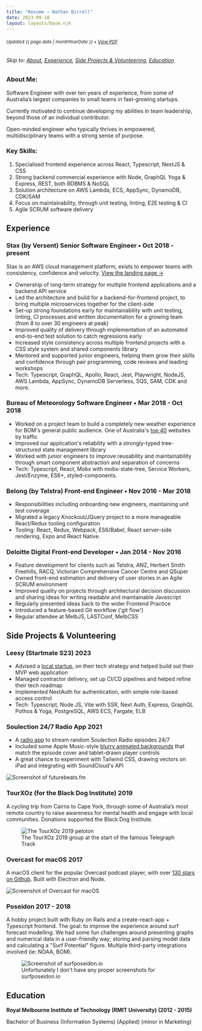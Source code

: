 ```yaml
---
title: "Resume — Nathan Birrell"
date: 2023-09-10
layout: layouts/base.njk
---
```


<!-- ***************************************************************** -->
<!-- NOTE: when updating this file, remember to run yarn run generate-resume-pdf to update the PDF version -->
<!-- ***************************************************************** -->

<!-- <small>❌ **Not seeking work**</small> -->

<h6 class="noprint"><small class="resume-updated">Updated <time datetime="{{ page.date | htmlDateString }}">{{ page.date | monthYearDate }}</time> • <a href="https://raw.githubusercontent.com/nathanbirrell/natee.biz/master/assets/resume.pdf">View PDF</a></small></h6>

<h6 class="noprint">Skip to: <a href="#">About</a>, <a href="#experience">Experience</a>, <a href="#side-projects-and-volunteering">Side Projects &amp; Volunteering</a>, <a href="#education">Education</a></h6>

<div class="profile">
<div>
  <h3 class="tx-overline">
  About Me:
  </h3>

  <p>Software Engineer with over ten years of experience, from some of Australia’s largest companies to small teams in fast-growing startups.</p>
  <p>Currently motivated to continue developing my abilities in team leadership, beyond those of an individual contributor.</p>
  <p>Open-minded engineer who typically thrives in empowered, multidisciplinary teams with a strong sense of purpose.</p>

</div>
<div>
  <h3 class="tx-overline">
  Key Skills:
  </h3>

  <ol>
  <li>Specialised frontend experience across React, Typescript, NextJS &amp; CSS</li>
  <li>Strong backend commercial experience with Node, GraphQL Yoga & Express, REST, both RDBMS & NoSQL</li>
  <li>Solution architecture on AWS Lambda, ECS, AppSync, DynamoDB, CDK/SAM</li>
  <li>Focus on maintainability, through unit testing, linting, E2E testing & CI</li>
  <li>Agile SCRUM software delivery</li>
  <!-- <li>NextJS, Vite with SSR, Webpack and create-react-app</li> -->
  <!-- <li>Multiple state-management libraries (Apollo GraphQL, MobX &amp; Redux)</li> -->
  <!-- <li>Unit testing and E2E testing</li> -->
  </ol>
</div>
</div>

## Experience

<!-- TODO: add Leesy -->
<!-- ###### Senior Software Engineer • Oct 2018 - present -->

<h3>
  <span>Stax (by Versent)</span>
  <span class="tx-overline">Senior Software Engineer • Oct 2018 - present</span>
</h3>

Stax is an AWS cloud management platform, exists to empower teams with consistency, confidence and velocity. [View the landing page →](https://stax.io/)

<!-- TODO: codebase size, scope etc -->

- Ownership of long-term strategy for multiple frontend applications and a backend API service
- Led the architecture and build for a backend-for-frontend project, to bring multiple microservices together for the client-side
- Set-up strong foundations early for maintainability with unit testing, linting, CI processes and written documentation for a growing team (from 8 to over 30 engineers at peak)
- Improved quality of delivery through implementation of an automated end-to-end test solution to catch regressions early
- Increased style consistency across multiple frontend projects with a CSS style system and shared components library
- Mentored and supported junior engineers, helping them grow their skills and confidence through pair programming, code reviews and leading workshops
- Tech: Typescript, GraphQL, Apollo, React, Jest, Playwright, NodeJS, AWS Lambda, AppSync, DynamoDB Serverless, SQS, SAM, CDK and more.

<h3>
  <span>Bureau of Meteorology</span>
  <span class="tx-overline">Software Engineer • Mar 2018 - Oct 2018</span>
</h3>

- Worked on a project team to build a completely new weather experience for BOM's general public audience. One of Australia's [top 40](https://www.alexa.com/topsites/countries/AU) websites by traffic
- Improved our application's reliability with a strongly-typed tree-structured state management library
- Worked with junior engineers to improve reusability and maintainability through smart component abstraction and separation of concerns
- Tech: Typescript, React, Mobx with mobx-state-tree, Service Workers, Jest/Enzyme, ES6+, styled-components.

<!-- [View the app at weather.bom.gov.au →](https://weather.bom.gov.au/) -->

<h3>
  <span>Belong (by Telstra)</span>
  <span class="tx-overline">Front-end Engineer • Nov 2016 - Mar 2018</span>
</h3>

- Responsibilities including onboarding new engineers, maintaining unit test coverage
- Migrated a legacy Knockout/JQuery project to a more manageable React/Redux tooling configuration
- Tooling: React, Redux, Webpack, ES6/Babel, React server-side rendering, Expo and React Native.

<h3>
  <span>Deloitte Digital</span>
  <span class="tx-overline">Front-end Developer • Jan 2014 - Nov 2016</span>
</h3>

- Feature development for clients such as Telstra, ANZ, Herbert Smith Freehills, RACQ, Victorian Comprehensive Cancer Centre and QSuper
- Owned front-end estimation and delivery of user stories in an Agile SCRUM environment
- Improved quality on projects through architectural decision discussion and sharing ideas for writing readable and maintainable Javascript
- Regularly presented ideas back to the wider Frontend Practice
- Introduced a feature-based Git workflow ('git flow')
- Regular attendee at MelbJS, LASTConf, MelbCSS
  <!-- - Attended conferences and training such as: Pluralsight courses (i.e. Crockford’s JS Good Parts), meetups and conferences (MelbJS, LASTConf, MelbCSS) -->
  <!-- - Assisted product owners, designers and UX to design solutions that maximise business value from more effective development effort -->

<!-- <h3>
  <span>The Incentive Lab</span>
  <span class="tx-overline">Full-Stack Developer • 2015</span>
</h3>

- Full-stack PHP development for the incentive marketing agency’s proprietary software "Flashpoint", used by sales teams at BMW, Nissan and Samsung in Australia.
- Technologies used: PHP, Symfony, Doctrine ORM, LAMP stack, Wordpress, Javascript/JQuery. -->

## Side Projects & Volunteering

<h3>
  <span>Leesy (Startmate S23)</span>
  <span class="tx-overline">
    2023
  </span>
</h3>

- Advised a [local startup](https://leesy.com.au), on their tech strategy and helped build out their MVP web application
- Managed contractor delivery, set up CI/CD pipelines and helped refine their tech roadmap
- Implemented NextAuth for authentication, with simple role-based access control
- Tech: Typescript, Node JS, Vite with SSR, Next Auth, Express, GraphQL Pothos & Yoga, PostgreSQL, AWS ECS, Fargate, ELB

<h3>
  <span>Soulection 24/7 Radio App</span>
  <span class="tx-overline">
    2021
  </span>
</h3>

- A [radio app](https://github.com/nathanbirrell/future-beats) to stream random Soulection Radio episodes 24/7
- Included some Apple Music-style [blurry animated backgrounds](/img/projects/future-beats/future-beats-367.gif) that match the episode cover and tablet-drawn player controls
- A great chance to experiment with Tailwind CSS, drawing vectors on iPad and integrating with SoundCloud's API

<img class="noprint" src="/img/projects/future-beats/future-beats-419.jpg" alt="Screenshot of futurebeats.fm">

<h3>
  <span>TourXOz (for the Black Dog Institute)</span>
  <span class="tx-overline">
    2019
  </span>
</h3>

A cycling trip from Cairns to Cape York, through some of Australia’s most remote country to raise awareness for mental health and engage with local communities. Donations supported the Black Dog Institute.

<figure class="noprint">
  <img src="/img/projects/tourxoz-2019/tourxoz-2019-group.jpeg" alt="The TourXOz 2019 peloton">
  <figcaption>The TourXOz 2019 group at the start of the famous Telegraph Track</figcaption>
</figure>

<h3>
  <span>Overcast for macOS</span>
  <span class="tx-overline">
    2017
  </span>
</h3>

A macOS client for the popular Overcast podcast player, with over [130 stars on Github](https://github.com/nathanbirrell/overcast-macos). Built with Electron and Node.

<img class="noprint" src="/img/projects/overcast-macos/overcast-macos-screenshot.jpg" alt="Screenshot of Overcast for macOS">

<h3>
  <span>Poseidon</span>
  <span class="tx-overline">
    2017 - 2018
  </span>
</h3>

A hobby project built with Ruby on Rails and a create-react-app + Typescript frontend. The goal: to improve the experience around surf forecast modelling. We had some fun challenges around presenting graphs and numerical data in a user-friendly way; storing and parsing model data and calculating a "Surf Potential" figure. Multiple third-party integrations involved (ie: NOAA, BOM).

<!-- Most of our time was spent on formulating the "Surf Potential" figure which took in a range of variables from different sources to calculate a rating (out of 10) of likelihood of good surf at a given location. Each surf spot is unique in the ideal conditions, so this made for a challenging project! -->

<!-- We decided to discontinue the project after some long-standing companies in the area vastly improved their offering and felt we couldn't add enough additional value. -->

<figure class="noprint">
  <img src="/img/projects/surf-poseidon/grid-view.jpg" alt="Screenshot of surfposeidon.io">
  <figcaption>Unfortunately I don't have any proper screenshots for surfposeidon.io</figcaption>
</figure>

<!-- ### Freelance Projects (2013 - 2016)

- Worked for myself from university as a web developer and digital consultant to small businesses.
- Provided services from as basic as a Wordpress/Squarespace build to a custom Rails application.
- Clients: [Damgar Group](http://damgargroup.com.au/), [Gaffneys Logistics](http://gaffneys.com.au/), [Serenity Face & Body](http://serenityfaceandbody.com.au/), All City Bathrooms & Kitchens, Memla Landscape Architects -->

<!-- ## Interests

1.  Heavy focus on best practices in software development: writing reusable, readable and maintainable code, continuous improvement and quality (through pull requests, pair programming and regular team catch-ups). Opinions heavily influenced by the [Rails Doctrine](http://rubyonrails.org/doctrine/), [Clean Code](https://www.amazon.com/Clean-Code-Handbook-Software-Craftsmanship/dp/0132350882) and [Eloquent JS](http://eloquentjavascript.net/).
2.  Strong interest in wider front-end community involvement and contributing back to open source projects. Regular attendee at MelbJS and Ruby Melbourne meetups.
3.  Managing teams and workflows around building software. Inspired by many things/people, to name a few: [Agile manifesto](http://agilemanifesto.org/), Lean philosophy, [Basecamp](https://m.signalvnoise.com/), [Ben Horowitz](https://www.amazon.com/Hard-Thing-About-Things-Building/dp/0062273205), [Seth Godin](http://sethgodin.typepad.com/) and [Paul Graham](http://www.paulgraham.com/articles.html).
4.  Outside of work I generally spend [well away from my computer](https://instagram.com/nathanbirrell) (mainly surfing/camping). -->

## Education

**Royal Melbourne Institute of Technology (RMIT University) (2012 - 2015)**

Bachelor of Business (Information Systems) (Applied) (minor in Marketing)

<!-- ## Contact

- [LinkedIn](https://www.linkedin.com/in/nathanbirrell)
- [nathanbirrell@gmail.com](mailto:nathanbirrell@gmail.com) -->

